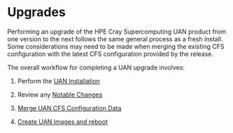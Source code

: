 # Upgrades

Performing an upgrade of the HPE Cray Supercomputing UAN product from one version to the next follows the same general process as a fresh install. Some considerations may need to be made when merging the existing CFS configuration with the latest CFS configuration provided by the release.

The overall workflow for completing a UAN upgrade involves:

1. Perform the [UAN Installation](../install/Install_the_UAN_Product_Stream.md) 

2. Review any [Notable Changes](Notable_Changes.md)

3. [Merge UAN CFS Configuration Data](Merge_UAN_Configuration_Data.md)

4. [Create UAN images and reboot](../operations/Create_UAN_Boot_Images.md)

